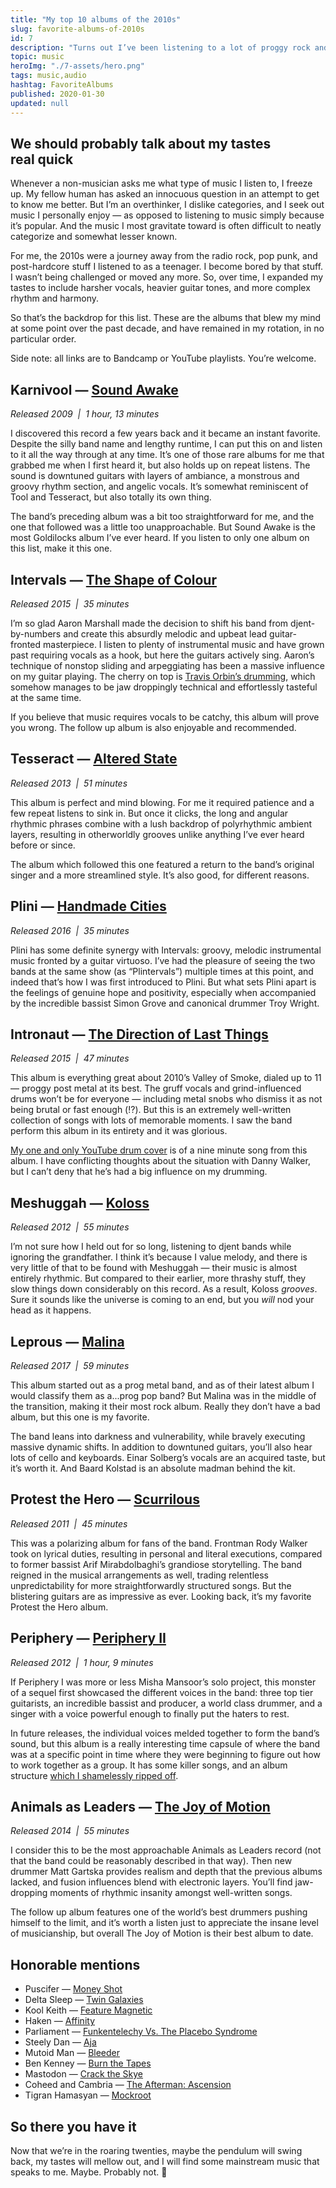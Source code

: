 ```yaml
---
title: "My top 10 albums of the 2010s"
slug: favorite-albums-of-2010s
id: 7
description: "Turns out I’ve been listening to a lot of proggy rock and metal."
topic: music
heroImg: "./7-assets/hero.png"
tags: music,audio
hashtag: FavoriteAlbums
published: 2020-01-30
updated: null
---
```


## We should probably talk about my tastes real quick

Whenever a non-musician asks me what type of music I listen to, I freeze up. My fellow human has asked an innocuous question in an attempt to get to know me better. But I’m an overthinker, I dislike categories, and I seek out music I personally enjoy — as opposed to listening to music simply because it’s popular. And the music I most gravitate toward is often difficult to neatly categorize and somewhat lesser known.

For me, the 2010s were a journey away from the radio rock, pop punk, and post-hardcore stuff I listened to as a teenager. I become bored by that stuff. I wasn’t being challenged or moved any more. So, over time, I expanded my tastes to include harsher vocals, heavier guitar tones, and more complex rhythm and harmony.

So that’s the backdrop for this list. These are the albums that blew my mind at some point over the past decade, and have remained in my rotation, in no particular order.

Side note: all links are to Bandcamp or YouTube playlists. You’re welcome.

## Karnivool — [Sound Awake](https://www.youtube.com/watch?v=Cjvtx3HMUks&list=PL6E86AD3BA50F2620)
*Released 2009  |  1 hour, 13 minutes*

I discovered this record a few years back and it became an instant favorite. Despite the silly band name and lengthy runtime, I can put this on and listen to it all the way through at any time. It’s one of those rare albums for me that grabbed me when I first heard it, but also holds up on repeat listens. The sound is downtuned guitars with layers of ambiance, a monstrous and groovy rhythm section, and angelic vocals. It’s somewhat reminiscent of Tool and Tesseract, but also totally its own thing. 

The band’s preceding album was a bit too straightforward for me, and the one that followed was a little too unapproachable. But Sound Awake is the most Goldilocks album I’ve ever heard. If you listen to only one album on this list, make it this one.

## Intervals — [The Shape of Colour](https://intervalsmusic.bandcamp.com/album/the-shape-of-colour)
*Released 2015  |  35 minutes*

I’m so glad Aaron Marshall made the decision to shift his band from djent-by-numbers and create this absurdly melodic and upbeat lead guitar-fronted masterpiece. I listen to plenty of instrumental music and have grown past requiring vocals as a hook, but here the guitars actively sing. Aaron’s technique of nonstop sliding and arpeggiating has been a massive influence on my guitar playing. The cherry on top is [Travis Orbin’s drumming](https://www.youtube.com/watch?v=QZ7SvdqwXvE), which somehow manages to be jaw droppingly technical and effortlessly tasteful at the same time.

If you believe that music requires vocals to be catchy, this album will prove you wrong. The follow up album is also enjoyable and recommended.

## Tesseract — [Altered State](https://www.youtube.com/watch?v=H5lyVRLsFBk&list=PLZ9DoO2uX9wWxAi3Zv5NNwpxdCQ4-rKEQ)
*Released 2013  |  51 minutes*

This album is perfect and mind blowing. For me it required patience and a few repeat listens to sink in. But once it clicks, the long and angular rhythmic phrases combine with a lush backdrop of polyrhythmic ambient layers, resulting in otherworldly grooves unlike anything I’ve ever heard before or since.

The album which followed this one featured a return to the band’s original singer and a more streamlined style. It’s also good, for different reasons.

## Plini — [Handmade Cities](https://plini.bandcamp.com/album/handmade-cities)
*Released 2016  |  35 minutes*

Plini has some definite synergy with Intervals: groovy, melodic instrumental music fronted by a guitar virtuoso. I’ve had the pleasure of seeing the two bands at the same show (as “Plintervals”) multiple times at this point, and indeed that’s how I was first introduced to Plini. But what sets Plini apart is the feelings of genuine hope and positivity, especially when accompanied by the incredible bassist Simon Grove and canonical drummer Troy Wright.

## Intronaut — [The Direction of Last Things](https://www.youtube.com/watch?v=MOxxAdRtU1w&list=PLyGCalzbDMEhtctvXqqWPAdepWbG6fCM6&index=1)
*Released 2015  |  47 minutes*

This album is everything great about 2010’s Valley of Smoke, dialed up to 11 — proggy post metal at its best. The gruff vocals and grind-influenced drums won’t be for everyone — including metal snobs who dismiss it as not being brutal or fast enough (⁉️). But this is an extremely well-written collection of songs with lots of memorable moments. I saw the band perform this album in its entirety and it was glorious.

[My one and only YouTube drum cover](https://www.youtube.com/watch?v=xBwMKoMChh4) is of a nine minute song from this album. I have conflicting thoughts about the situation with Danny Walker, but I can’t deny that he’s had a big influence on my drumming.

## Meshuggah — [Koloss](https://www.youtube.com/watch?v=fTYXbFsWg-M&list=PLM-zsQgjdEs-CKOKICC1AnI4drmve-8xm&index=2&t=0s)
*Released 2012  |  55 minutes*

I’m not sure how I held out for so long, listening to djent bands while ignoring the grandfather. I think it’s because I value melody, and there is very little of that to be found with Meshuggah — their music is almost entirely rhythmic. But compared to their earlier, more thrashy stuff, they slow things down considerably on this record. As a result, Koloss *grooves*. Sure it sounds like the universe is coming to an end, but you *will* nod your head as it happens.

## Leprous — [Malina](https://www.youtube.com/watch?v=xnaEFtFWn7s&list=PLqgxpDEbtKXm5gciOn7QmbV1PoCmboDyX)
*Released 2017  |  59 minutes*

This album started out as a prog metal band, and as of their latest album I would classify them as a...prog pop band? But Malina was in the middle of the transition, making it their most rock album. Really they don’t have a bad album, but this one is my favorite. 

The band leans into darkness and vulnerability, while bravely executing massive dynamic shifts. In addition to downtuned guitars, you’ll also hear lots of cello and keyboards. Einar Solberg’s vocals are an acquired taste, but it’s worth it. And Baard Kolstad is an absolute madman behind the kit.

## Protest the Hero — [Scurrilous](https://www.youtube.com/watch?v=idJuPs1bzSk&list=PL0_zNfFY45yDmNTPg0rb7I77nMGEJWrvs&index=1)
*Released 2011  |  45 minutes*

This was a polarizing album for fans of the band. Frontman Rody Walker took on lyrical duties, resulting in personal and literal executions, compared to former bassist Arif Mirabdolbaghi’s grandiose storytelling. The band reigned in the musical arrangements as well, trading relentless unpredictability for more straightforwardly structured songs. But the blistering guitars are as impressive as ever. Looking back, it’s my favorite Protest the Hero album.

## Periphery — [Periphery II](https://www.youtube.com/watch?v=pfeUJ6lxb88)
*Released 2012  |  1 hour, 9 minutes*

If Periphery I was more or less Misha Mansoor’s solo project, this monster of a sequel first showcased the different voices in the band: three top tier guitarists, an incredible bassist and producer, a world class drummer, and a singer with a voice powerful enough to finally put the haters to rest.

In future releases, the individual voices melded together to form the band’s sound, but this album is a really interesting time capsule of where the band was at a specific point in time where they were beginning to figure out how to work together as a group. It has some killer songs, and an album structure [which I shamelessly ripped off](https://bigmath.bandcamp.com/album/beyond-the-meridian).

## Animals as Leaders — [The Joy of Motion](https://www.youtube.com/watch?v=lbA3jxab4A0&list=PLH22-xSMERQpG4M9HshhXUJ9OKMNlwU8T)
*Released 2014  |  55 minutes*

I consider this to be the most approachable Animals as Leaders record (not that the band could be reasonably described in that way). Then new drummer Matt Gartska provides realism and depth that the previous albums lacked, and fusion influences blend with electronic layers. You’ll find jaw-dropping moments of rhythmic insanity amongst well-written songs.

The follow up album features one of the world’s best drummers pushing himself to the limit, and it’s worth a listen just to appreciate the insane level of musicianship, but overall The Joy of Motion is their best album to date.

## Honorable mentions
- Puscifer — [Money Shot](https://www.youtube.com/watch?v=mz7XK847zZc)
- Delta Sleep — [Twin Galaxies](https://deltasleep.bandcamp.com/album/twin-galaxies-2)
- Kool Keith — [Feature Magnetic](https://mmg-koolkeith.bandcamp.com/album/feature-magnetic)
- Haken — [Affinity](https://www.youtube.com/watch?v=AvhjDInyGYQ&list=OLAK5uy_lxUla1CfTBmDKQ576Dnf9VbwbsB6cieK8)
- Parliament — [Funkentelechy Vs. The Placebo Syndrome](https://www.youtube.com/watch?v=HNzIA1FZsyQ&list=PL6RfHnUA3FwVx77-jloOK6h7iP3Nogjfh)
- Steely Dan — [Aja](https://www.youtube.com/watch?v=9E62VjcaTEA&list=OLAK5uy_k1bmKyX3ZwpFftKrooQJyw9CN1l3H6S4c)
- Mutoid Man — [Bleeder](https://mutoidman.bandcamp.com/album/bleeder)
- Ben Kenney — [Burn the Tapes](https://benkenney.bandcamp.com/album/burn-the-tapes)
- Mastodon — [Crack the Skye](https://www.youtube.com/playlist?list=PL6ogdCG3tAWhGTXuRCdbqHxK_EKsUEfc9)
- Coheed and Cambria — [The Afterman: Ascension](https://www.youtube.com/playlist?list=PLaX3xwMymryQCjbQNosjrO5DFulQLPTxB)
- Tigran Hamasyan — [Mockroot](https://www.youtube.com/watch?v=XYrRM7wBMXw&list=PLAGJKR_6zhKqzJwS_rHJttflouyqBU4Y4)

## So there you have it
Now that we’re in the roaring twenties, maybe the pendulum will swing back, my tastes will mellow out, and I will find some mainstream music that speaks to me. Maybe. Probably not. 😬
